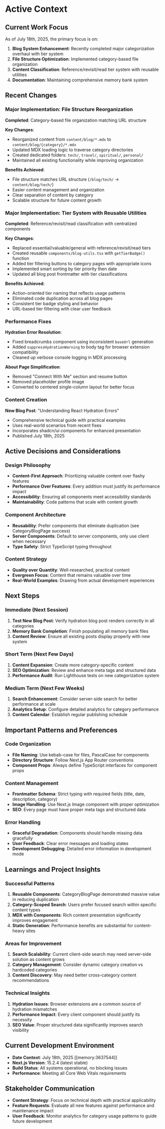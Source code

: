# Active Context

## Current Work Focus
As of July 18th, 2025, the primary focus is on:

1. **Blog System Enhancement**: Recently completed major categorization overhaul with tier system
2. **File Structure Optimization**: Implemented category-based file organization 
3. **Content Classification**: Reference/revisit/read tier system with reusable utilities
4. **Documentation**: Maintaining comprehensive memory bank system

## Recent Changes

### Major Implementation: File Structure Reorganization
**Completed**: Category-based file organization matching URL structure

**Key Changes**:
- Reorganized content from `content/blog/*.mdx` to `content/blog/{category}/*.mdx`
- Updated MDX loading logic to traverse category directories
- Created dedicated folders: `tech/`, `travel/`, `spiritual/`, `personal/`
- Maintained all existing functionality while improving organization

**Benefits Achieved**:
- File structure matches URL structure (`/blog/tech/` → `content/blog/tech/`)
- Easier content management and organization
- Clear separation of content by category
- Scalable structure for future content growth

### Major Implementation: Tier System with Reusable Utilities
**Completed**: Reference/revisit/read classification with centralized components

**Key Changes**:
- Replaced essential/valuable/general with reference/revisit/read tiers
- Created reusable `components/blog-utils.tsx` with `getTierBadge()` function
- Added tier filtering buttons to category pages with appropriate icons
- Implemented smart sorting by tier priority then date
- Updated all blog post frontmatter with tier classifications

**Benefits Achieved**:
- Action-oriented tier naming that reflects usage patterns
- Eliminated code duplication across all blog pages
- Consistent tier badge styling and behavior
- URL-based tier filtering with clear user feedback

### Performance Fixes
**Hydration Error Resolution**:
- Fixed breadcrumbs component using inconsistent `baseUrl` generation
- Added `suppressHydrationWarning` to body tag for browser extension compatibility
- Cleaned up verbose console logging in MDX processing

**About Page Simplification**:
- Removed "Connect With Me" section and resume button
- Removed placeholder profile image
- Converted to centered single-column layout for better focus

### Content Creation
**New Blog Post**: "Understanding React Hydration Errors"
- Comprehensive technical guide with practical examples
- Uses real-world scenarios from recent fixes
- Incorporates shadcn/ui components for enhanced presentation
- Published July 18th, 2025

## Active Decisions and Considerations

### Design Philosophy
- **Content-First Approach**: Prioritizing valuable content over flashy features
- **Performance Over Features**: Every addition must justify its performance impact
- **Accessibility**: Ensuring all components meet accessibility standards
- **Maintainability**: Code patterns that scale with content growth

### Component Architecture
- **Reusability**: Prefer components that eliminate duplication (see CategoryBlogPage success)
- **Server Components**: Default to server components, only use client when necessary
- **Type Safety**: Strict TypeScript typing throughout

### Content Strategy
- **Quality over Quantity**: Well-researched, practical content
- **Evergreen Focus**: Content that remains valuable over time
- **Real-World Examples**: Drawing from actual development experiences

## Next Steps

### Immediate (Next Session)
1. **Test New Blog Post**: Verify hydration blog post renders correctly in all categories
2. **Memory Bank Completion**: Finish populating all memory bank files
3. **Content Review**: Ensure all existing posts display properly with new system

### Short Term (Next Few Days)
1. **Content Expansion**: Create more category-specific content
2. **SEO Optimization**: Review and enhance meta tags and structured data
3. **Performance Audit**: Run Lighthouse tests on new categorization system

### Medium Term (Next Few Weeks)
1. **Search Enhancement**: Consider server-side search for better performance at scale
2. **Analytics Setup**: Configure detailed analytics for category performance
3. **Content Calendar**: Establish regular publishing schedule

## Important Patterns and Preferences

### Code Organization
- **File Naming**: Use kebab-case for files, PascalCase for components
- **Directory Structure**: Follow Next.js App Router conventions
- **Component Props**: Always define TypeScript interfaces for component props

### Content Management
- **Frontmatter Schema**: Strict typing with required fields (title, date, description, category)
- **Image Handling**: Use Next.js Image component with proper optimization
- **SEO**: Every page must have proper meta tags and structured data

### Error Handling
- **Graceful Degradation**: Components should handle missing data gracefully
- **User Feedback**: Clear error messages and loading states
- **Development Debugging**: Detailed error information in development mode

## Learnings and Project Insights

### Successful Patterns
1. **Reusable Components**: CategoryBlogPage demonstrated massive value in reducing duplication
2. **Category-Scoped Search**: Users prefer focused search within specific content types
3. **MDX with Components**: Rich content presentation significantly improves engagement
4. **Static Generation**: Performance benefits are substantial for content-heavy sites

### Areas for Improvement
1. **Search Scalability**: Current client-side search may need server-side solution as content grows
2. **Category Management**: Consider dynamic category creation vs hardcoded categories
3. **Content Discovery**: May need better cross-category content recommendations

### Technical Insights
1. **Hydration Issues**: Browser extensions are a common source of hydration mismatches
2. **Performance Impact**: Every client component should justify its necessity
3. **SEO Value**: Proper structured data significantly improves search visibility

## Current Development Environment
- **Date Context**: July 18th, 2025 [[memory:3637544]]
- **Next.js Version**: 15.2.4 (latest stable)
- **Build Status**: All systems operational, no blocking issues
- **Performance**: Meeting all Core Web Vitals requirements

## Stakeholder Communication
- **Content Strategy**: Focus on technical depth with practical applicability
- **Feature Requests**: Evaluate all new features against performance and maintenance impact
- **User Feedback**: Monitor analytics for category usage patterns to guide future development 